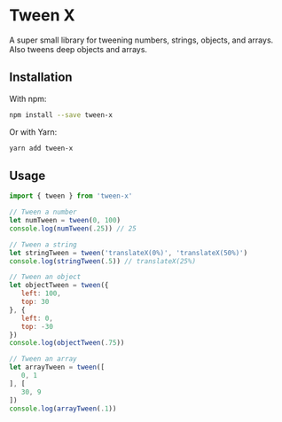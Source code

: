 # Tween X

A super small library for tweening numbers, strings, objects, and arrays. Also tweens deep objects and arrays.

## Installation

With npm:

```bash
npm install --save tween-x
```

Or with Yarn:

```bash
yarn add tween-x
```

## Usage

```javascript
import { tween } from 'tween-x'

// Tween a number
let numTween = tween(0, 100)
console.log(numTween(.25)) // 25

// Tween a string
let stringTween = tween('translateX(0%)', 'translateX(50%)')
console.log(stringTween(.5)) // translateX(25%)

// Tween an object
let objectTween = tween({
   left: 100,
   top: 30
}, {
   left: 0,
   top: -30
})
console.log(objectTween(.75))

// Tween an array
let arrayTween = tween([
   0, 1
], [
   30, 9
])
console.log(arrayTween(.1))
```